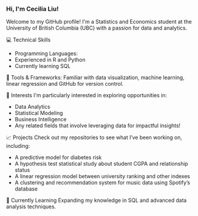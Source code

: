 ### Hi, I'm Cecilia Liu!

Welcome to my GitHub profile! I'm a Statistics and Economics student at the University of British Columbia (UBC) with a passion for data and analytics.

💻 Technical Skills
- Programming Languages:
- Experienced in R and Python
- Currently learning SQL

🔧 Tools & Frameworks:
Familiar with data visualization, machine learning, linear regression and GitHub for version control.

🌟 Interests
I'm particularly interested in exploring opportunities in:

- Data Analytics
- Statistical Modeling
- Business Intelligence
- Any related fields that involve leveraging data for impactful insights!

📈 Projects
Check out my repositories to see what I’ve been working on, including:


- A predictive model for diabetes risk
- A hypothesis test statistical study about student CGPA and relationship status
- A linear regression model between university ranking and other indexes 
- A clustering and recommendation system for music data using Spotify’s database

🌱 Currently Learning
Expanding my knowledge in SQL and advanced data analysis techniques.

<!---
MgSO477/MgSO477 is a ✨ special ✨ repository because its `README.md` (this file) appears on your GitHub profile.
You can click the Preview link to take a look at your changes.
--->

